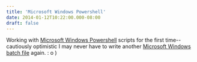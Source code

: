 ```yaml
---
title: 'Microsoft Windows Powershell'
date: 2014-01-12T10:22:00.000-08:00
draft: false
---
```


Working with [Microsoft Windows Powershell](http://en.wikipedia.org/wiki/Windows_PowerShell) scripts for the first time--cautiously optimistic I may never have to write another [Microsoft Windows batch file](http://en.wikipedia.org/wiki/Batch_file) again. : o )
